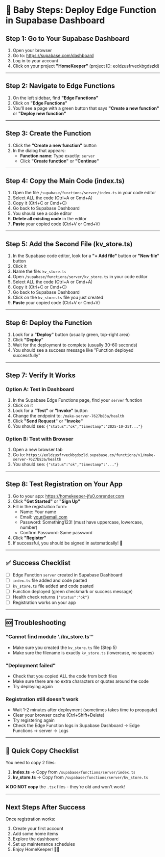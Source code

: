 # 🍼 Baby Steps: Deploy Edge Function in Supabase Dashboard

## Step 1: Go to Your Supabase Dashboard

1. Open your browser
2. Go to: https://supabase.com/dashboard
3. Log in to your account
4. Click on your project **"HomeKeeper"** (project ID: eoldzusfrveckbgdszld)

---

## Step 2: Navigate to Edge Functions

1. On the left sidebar, find **"Edge Functions"**
2. Click on **"Edge Functions"**
3. You'll see a page with a green button that says **"Create a new function"** or **"Deploy new function"**

---

## Step 3: Create the Function

1. Click the **"Create a new function"** button
2. In the dialog that appears:
   - **Function name**: Type exactly: `server`
   - Click **"Create function"** or **"Continue"**

---

## Step 4: Copy the Main Code (index.ts)

1. Open the file `/supabase/functions/server/index.ts` in your code editor
2. Select ALL the code (Ctrl+A or Cmd+A)
3. Copy it (Ctrl+C or Cmd+C)
4. Go back to Supabase Dashboard
5. You should see a code editor
6. **Delete all existing code** in the editor
7. **Paste** your copied code (Ctrl+V or Cmd+V)

---

## Step 5: Add the Second File (kv_store.ts)

1. In the Supabase code editor, look for a **"+ Add file"** button or **"New file"** button
2. Click it
3. Name the file: `kv_store.ts`
4. Open `/supabase/functions/server/kv_store.ts` in your code editor
5. Select ALL the code (Ctrl+A or Cmd+A)
6. Copy it (Ctrl+C or Cmd+C)
7. Go back to Supabase Dashboard
8. Click on the `kv_store.ts` file you just created
9. **Paste** your copied code (Ctrl+V or Cmd+V)

---

## Step 6: Deploy the Function

1. Look for a **"Deploy"** button (usually green, top-right area)
2. Click **"Deploy"**
3. Wait for the deployment to complete (usually 30-60 seconds)
4. You should see a success message like "Function deployed successfully"

---

## Step 7: Verify It Works

### Option A: Test in Dashboard
1. In the Supabase Edge Functions page, find your `server` function
2. Click on it
3. Look for a **"Test"** or **"Invoke"** button
4. Change the endpoint to: `/make-server-7627b83a/health`
5. Click **"Send Request"** or **"Invoke"**
6. You should see: `{"status":"ok","timestamp":"2025-10-25T..."}`

### Option B: Test with Browser
1. Open a new browser tab
2. Go to: `https://eoldzusfrveckbgdszld.supabase.co/functions/v1/make-server-7627b83a/health`
3. You should see: `{"status":"ok","timestamp":"..."}`

---

## Step 8: Test Registration on Your App

1. Go to your app: https://homekeeper-jfu0.onrender.com
2. Click **"Get Started"** or **"Sign Up"**
3. Fill in the registration form:
   - Name: Your name
   - Email: your@email.com
   - Password: Something123! (must have uppercase, lowercase, number)
   - Confirm Password: Same password
4. Click **"Register"**
5. If successful, you should be signed in automatically! 🎉

---

## ✅ Success Checklist

- [ ] Edge Function `server` created in Supabase Dashboard
- [ ] `index.ts` file added and code pasted
- [ ] `kv_store.ts` file added and code pasted
- [ ] Function deployed (green checkmark or success message)
- [ ] Health check returns `{"status":"ok"}`
- [ ] Registration works on your app

---

## 🆘 Troubleshooting

### "Cannot find module './kv_store.ts'"
- Make sure you created the `kv_store.ts` file (Step 5)
- Make sure the filename is exactly `kv_store.ts` (lowercase, no spaces)

### "Deployment failed"
- Check that you copied ALL the code from both files
- Make sure there are no extra characters or quotes around the code
- Try deploying again

### Registration still doesn't work
- Wait 1-2 minutes after deployment (sometimes takes time to propagate)
- Clear your browser cache (Ctrl+Shift+Delete)
- Try registering again
- Check the Edge Function logs in Supabase Dashboard → Edge Functions → server → Logs

---

## 📝 Quick Copy Checklist

You need to copy 2 files:

1. **index.ts** → Copy from `/supabase/functions/server/index.ts`
2. **kv_store.ts** → Copy from `/supabase/functions/server/kv_store.ts`

❌ **DO NOT copy** the `.tsx` files - they're old and won't work!

---

## Next Steps After Success

Once registration works:
1. Create your first account
2. Add some home items
3. Explore the dashboard
4. Set up maintenance schedules
5. Enjoy HomeKeeper! 🏡✨
